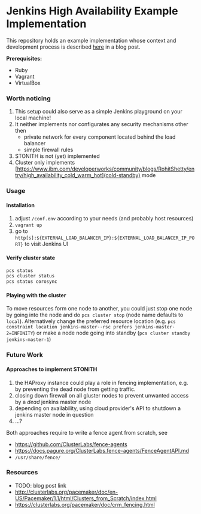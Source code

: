 Jenkins High Availability Example Implementation
================================================


This repository holds an example implementation whose context and development process is described 
[here](TODO) in a blog post.



__Prerequisites:__

+   Ruby
+   Vagrant
+   VirtualBox


### Worth noticing

1.  This setup could also serve as a simple Jenkins playground on your local machine!
2.  It neither implements nor configurates any security mechanisms other then
    +   private network for every component located behind the load balancer
    +   simple firewall rules
3.  STONITH is not (yet) implemented
4.  Cluster only implements [https://www.ibm.com/developerworks/community/blogs/RohitShetty/entry/high_availability_cold_warm_hot](cold-standby) mode


### Usage

#### Installation

1.  adjust `/conf.env` according to your needs (and probably host resources)
2.  `vagrant up`
3.  go to `http[s]:${EXTERNAL_LOAD_BALANCER_IP}:${EXTERNAL_LOAD_BALANCER_IP_PORT}` to visit 
    Jenkins UI


#### Verify cluster state

```bash
pcs status
pcs cluster status
pcs status corosync
```

#### Playing with the cluster

To move resources form one node to another, you could just stop one node by going into the node and 
do `pcs cluster stop` (node name defaults to `local`). Alternatively change the preferred resource 
location (e.g. `pcs constraint location jenkins-master--rsc prefers jenkins-master-2=INFINITY`) or
make a node node going into standby (`pcs cluster standby jenkins-master-1`)


### Future Work

#### Approaches to implement STONITH

1)  the HAProxy instance could play a role in fencing implementation, e.g. by preventing the dead 
    node from getting traffic.
2)  closing down firewall on all gluster nodes to prevent unwanted access by a *dead* jenkins master 
    node
3)  depending on availability, using cloud provider's API to shutdown a jenkins master node in 
    question
4)  ...?

Both approaches require to write a fence agent from scratch, see
+   https://github.com/ClusterLabs/fence-agents
+   https://docs.pagure.org/ClusterLabs.fence-agents/FenceAgentAPI.md
+   `/usr/share/fence/`


### Resources

+   TODO: blog post link
+   http://clusterlabs.org/pacemaker/doc/en-US/Pacemaker/1.1/html/Clusters_from_Scratch/index.html
+   https://clusterlabs.org/pacemaker/doc/crm_fencing.html